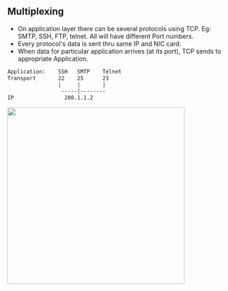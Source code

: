 ## Multiplexing
- On application layer there can be several protocols using TCP. Eg: SMTP, SSH, FTP, telnet. All will have different Port numbers.
- Every protocol's data is sent thru same IP and NIC card.
- When data for particular application arrives (at its port), TCP sends to appropriate Application.
```html
Application:    SSH   SMTP    Telnet
Transport       22    25      23
                |     |       |
                 -----|--------
IP                200.1.1.2
```
<img src=TCP_Multiplexing.png width=400 />
